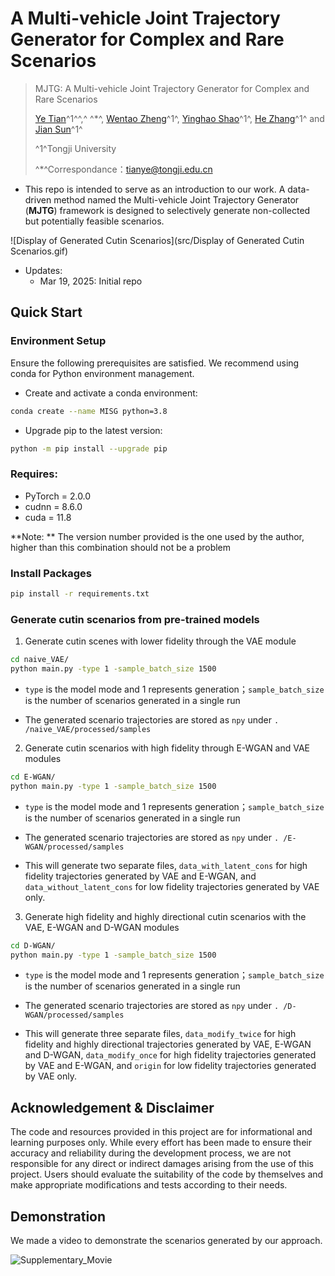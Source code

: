 # A Multi-vehicle Joint Trajectory Generator for Complex and Rare Scenarios

>  MJTG: A Multi-vehicle Joint Trajectory Generator for Complex and Rare Scenarios
>
> [Ye Tian](https://tops.tongji.edu.cn/info/1031/1185.htm)^1^^,^ ^*^, [Wentao Zheng](https://tops.tongji.edu.cn/info/1084/1480.htm)^1^, [Yinghao Shao](https://tops.tongji.edu.cn/info/1135/1782.htm)^1^, [He Zhang](https://tops.tongji.edu.cn/info/1033/1192.htm)^1^ and [Jian Sun](https://tops.tongji.edu.cn/info/1031/1187.htm)^1^
>
> ^1^Tongji University
>
> ^*^Correspondance：tianye@tongji.edu.cn

+ This repo is intended to serve as an introduction to our work. A data-driven method named the Multi-vehicle Joint Trajectory Generator (**MJTG**) framework is designed to selectively generate non-collected but potentially feasible scenarios.

![Display of Generated Cutin Scenarios](src/Display of Generated Cutin Scenarios.gif)

+ Updates:
	+ Mar 19, 2025: Initial repo



## Quick Start



### Environment Setup

Ensure the following prerequisites are satisfied. We recommend using conda for Python environment management.

+ Create and activate a conda environment:

``````bash
conda create --name MISG python=3.8
``````

+ Upgrade pip to the latest version:

``````bash
python -m pip install --upgrade pip
``````



### Requires:

+ PyTorch = 2.0.0
+ cudnn = 8.6.0
+ cuda = 11.8

**Note: ** The version number provided is the one used by the author, higher than this combination should not be a problem



### Install Packages

``````bash
pip install -r requirements.txt
``````



### Generate cutin scenarios from pre-trained models

1. Generate cutin scenes with lower fidelity through the VAE module

``````bash
cd naive_VAE/
python main.py -type 1 -sample_batch_size 1500
``````

+ `type` is the model mode and 1 represents generation；`sample_batch_size` is the number of scenarios generated in a single run

+ The generated scenario trajectories are stored as `npy` under `. /naive_VAE/processed/samples`

2. Generate cutin scenarios with high fidelity through E-WGAN and VAE modules

``````bash
cd E-WGAN/
python main.py -type 1 -sample_batch_size 1500
``````

+ `type` is the model mode and 1 represents generation；`sample_batch_size` is the number of scenarios generated in a single run

+ The generated scenario trajectories are stored as `npy` under `. /E-WGAN/processed/samples`

+ This will generate two separate files, `data_with_latent_cons` for high fidelity trajectories generated by VAE and E-WGAN, and `data_without_latent_cons` for low fidelity trajectories generated by VAE only.

3. Generate high fidelity and highly directional cutin scenarios with the VAE, E-WGAN and D-WGAN modules

``````bash
cd D-WGAN/
python main.py -type 1 -sample_batch_size 1500
``````

+ `type` is the model mode and 1 represents generation；`sample_batch_size` is the number of scenarios generated in a single run
+ The generated scenario trajectories are stored as `npy` under `. /D-WGAN/processed/samples`

+ This will generate three separate files, `data_modify_twice` for high fidelity and highly directional trajectories generated by VAE, E-WGAN and D-WGAN, `data_modify_once` for high fidelity trajectories generated by VAE and E-WGAN, and `origin` for low fidelity trajectories generated by VAE only.



## Acknowledgement & Disclaimer

The code and resources provided in this project are for informational and learning purposes only. While every effort has been made to ensure their accuracy and reliability during the development process, we are not responsible for any direct or indirect damages arising from the use of this project. Users should evaluate the suitability of the code by themselves and make appropriate modifications and tests according to their needs.



## Demonstration

We made a video to demonstrate the scenarios generated by our approach.

![Supplementary_Movie](src/Supplementary_Movie.gif)



